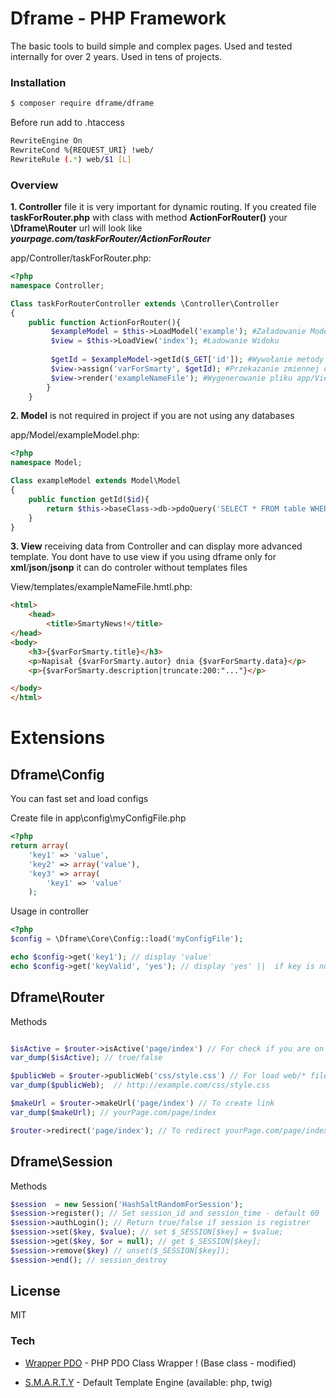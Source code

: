 # Dframe - PHP Framework

The basic tools to build simple and complex pages. Used and tested internally for over 2 years. Used in tens of projects.

### Installation

```sh
$ composer require dframe/dframe
```

Before run add to .htaccess 

```sh
RewriteEngine On
RewriteCond %{REQUEST_URI} !web/
RewriteRule (.*) web/$1 [L]
```

### Overview

**1. Controller** 
file it is very important for dynamic routing. If you created file **taskForRouter.php** with class with method **ActionForRouter()** your **\Dframe\Router** url will look like ***yourpage.com/taskForRouter/ActionForRouter***

app/Controller/taskForRouter.php:
```php
<?php
namespace Controller;

Class taskForRouterController extends \Controller\Controller
{
    public function ActionForRouter(){
         $exampleModel = $this->LoadModel('example'); #Załadowanie Modelu
         $view = $this->LoadView('index'); #Ładowanie Widoku
         
         $getId = $exampleModel->getId($_GET['id']); #Wywołanie metody 
         $view->assign('varForSmarty', $getId); #Przekazanie zmiennej do view
         $view->render('exampleNameFile'); #Wygenerowanie pliku app/View/templates/exampleNameFile.tpl
        }
    }


```

**2. Model** 
is not required in project if you are not using any databases

app/Model/exampleModel.php:
```php
<?php
namespace Model;

Class exampleModel extends Model\Model
{
    public function getId($id){
        return $this->baseClass->db->pdoQuery('SELECT * FROM table WHERE id=? LIMIT 1', array($id))->results();
    }
}
```

**3. View** 
receiving data from Controller and can display more advanced template. You dont have to use view if you using dframe only for **xml**/**json**/**jsonp** it can do controler without templates files

View/templates/exampleNameFile.hmtl.php:
```html
<html>
	<head>
		<title>SmartyNews!</title>
</head>
<body>
	<h3>{$varForSmarty.title}</h3>
 	<p>Napisał {$varForSmarty.autor} dnia {$varForSmarty.data}</p>
	<p>{$varForSmarty.description|truncate:200:"..."}</p> 

</body>
</html>
```

# Extensions

## Dframe\Config
You can fast set and load configs

Create file in app\config\myConfigFile.php
```php
<?php
return array(
    'key1' => 'value', 
    'key2' => array('value'),
    'key3' => array(
        'key1' => 'value'
    );
````

Usage in controller
```php
<?php
$config = \Dframe\Core\Config::load('myConfigFile');

echo $config->get('key1'); // display 'value'
echo $config->get('keyValid', 'yes'); // display 'yes' ||  if key is not exist then you can replace value
```
## Dframe\Router
Methods


```php

$isActive = $router->isActive('page/index') // For check if you are on page
var_dump($isActive); // true/false

$publicWeb = $router->publicWeb('css/style.css') // For load web/* files
var_dump($publicWeb);  // http://example.com/css/style.css

$makeUrl = $router->makeUrl('page/index') // To create link
var_dump($makeUrl); // yourPage.com/page/index

$router->redirect('page/index'); // To redirect yourPage.com/page/index
```

## Dframe\Session
Methods
```php
$session  = new Session('HashSaltRandomForSession');
$session->register(); // Set session_id and session_time - default 60
$session->authLogin(); // Return true/false if session is registrer
$session->set($key, $value); // set $_SESSION[$key] = $value;
$session->get($key, $or = null); // get $_SESSION[$key]; 
$session->remove($key) // unset($_SESSION[$key]);
$session->end(); // session_destroy
```
License
----

MIT



### Tech

* [Wrapper PDO] - PHP PDO Class Wrapper ! (Base class - modified)
* [S.M.A.R.T.Y] - Default Template Engine (available: php, twig)

   [Wrapper PDO]: <https://github.com/neerajsinghsonu/PDO_Class_Wrapper>
   [S.M.A.R.T.Y]: <https://github.com/smarty-php/smarty>

